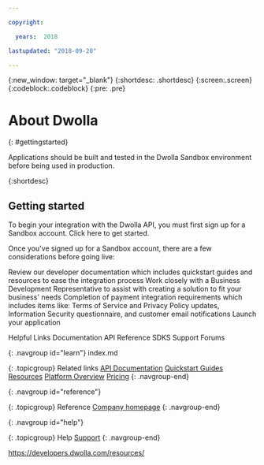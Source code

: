 ```yaml
---

copyright:

  years:  2018

lastupdated: "2018-09-20"

---
```



{:new_window: target="_blank"}
{:shortdesc: .shortdesc}
{:screen:.screen}
{:codeblock:.codeblock}
{:pre: .pre}

# About Dwolla
{: #gettingstarted}

Applications should be built and tested in the Dwolla Sandbox environment before being used in production.

{:shortdesc}

## Getting started

To begin your integration with the Dwolla API, you must first sign up for a Sandbox account. Click here to get started.

Once you've signed up for a Sandbox account, there are a few considerations before going live:

Review our developer documentation which includes quickstart guides and resources to ease the integration process
Work closely with a Business Development Representative to assist with creating a solution to fit your business' needs
Completion of payment integration requirements which includes items like: Terms of Service and Privacy Policy updates, Information Security questionnaire, and customer email notifications
Launch your application

Helpful Links
Documentation
API Reference
SDKS
Support Forums

{: .navgroup id="learn"}
index.md

{: .topicgroup}
Related links
    [API Documentation](https://developers.dwolla.com)
    [Quickstart Guides](https://developers.dwolla.com/guides/)
    [Resources](https://developers.dwolla.com/resources/)
    [Platform Overview](https://www.dwolla.com/platform)
    [Pricing](https://www.dwolla.com/pricing)
{: .navgroup-end}

{: .navgroup id="reference"}

{: .topicgroup}
Reference
    [Company homepage](https://www.dwolla.com)
{: .navgroup-end}

{: .navgroup id="help"}

{: .topicgroup}
Help
    [Support](https://discuss.dwolla.com/c/api-support)
{: .navgroup-end}

https://developers.dwolla.com/resources/

